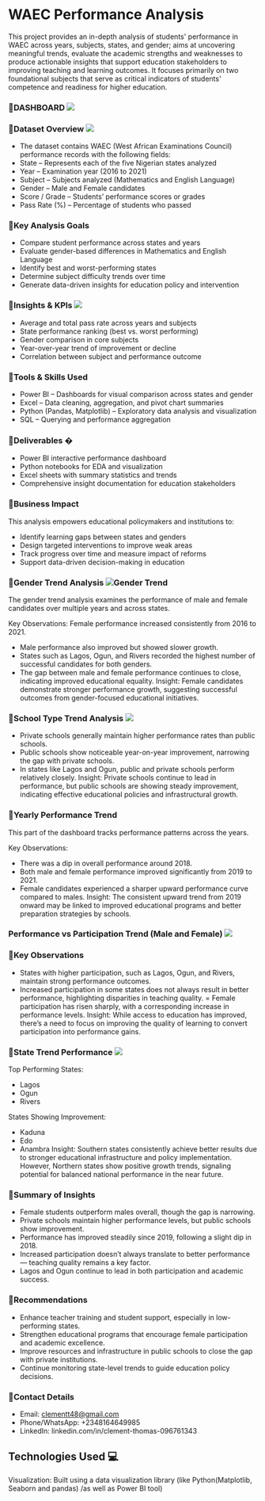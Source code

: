 # WAEC Performance Analysis

This project provides an in-depth analysis of students' performance in WAEC across years, subjects, states, and gender; aims at uncovering meaningful trends, evaluate the academic strengths and weaknesses to produce actionable insights that support education stakeholders to improving teaching and learning outcomes. It focuses primarily on two foundational subjects that serve as critical indicators of students' competence and readiness for higher education.


### 🚀DASHBOARD ![](https://raw.githubusercontent.com/ClemcyJesus/WAEC-Performance-Analysis/main/School%20Type%20Trend%20Analysis.png)


### 🚀Dataset Overview  ![](https://raw.githubusercontent.com/ClemcyJesus/WAEC-Performance-Analysis/main/Dataset%20Preview.png)

- The dataset contains WAEC (West African Examinations Council) performance records with the following fields:
- State – Represents each of the five Nigerian states analyzed
- Year – Examination year (2016 to 2021)
- Subject – Subjects analyzed (Mathematics and English Language)
- Gender – Male and Female candidates
- Score / Grade – Students’ performance scores or grades
- Pass Rate (%) – Percentage of students who passed


### 🚀Key Analysis Goals 

- Compare student performance across states and years
- Evaluate gender-based differences in Mathematics and English Language
- Identify best and worst-performing states
- Determine subject difficulty trends over time
- Generate data-driven insights for education policy and intervention

### 🚀Insights & KPIs  ![](https://raw.githubusercontent.com/ClemcyJesus/WAEC-Performance-Analysis/main/KPIs.png)


- Average and total pass rate across years and subjects
- State performance ranking (best vs. worst performing)
- Gender comparison in core subjects
- Year-over-year trend of improvement or decline
- Correlation between subject and performance outcome

### 🚀Tools & Skills Used 

- Power BI – Dashboards for visual comparison across states and gender
- Excel – Data cleaning, aggregation, and pivot chart summaries
- Python (Pandas, Matplotlib) – Exploratory data analysis and visualization
- SQL – Querying and performance aggregation

### 🚀Deliverables �

- Power BI interactive performance dashboard
- Python notebooks for EDA and visualization
- Excel sheets with summary statistics and trends
-  Comprehensive insight documentation for education stakeholders

### 🚀Business Impact 

This analysis empowers educational policymakers and institutions to:

- Identify learning gaps between states and genders
- Design targeted interventions to improve weak areas
- Track progress over time and measure impact of reforms
- Support data-driven decision-making in education


### 🚀Gender Trend Analysis  ![Gender Trend](Gender%20Trend.png)

The gender trend analysis examines the performance of male and female candidates over multiple years and across states.

Key Observations:
Female performance increased consistently from 2016 to 2021.

- Male performance also improved but showed slower growth.
- States such as Lagos, Ogun, and Rivers recorded the highest number of successful candidates for both genders.
- The gap between male and female performance continues to close, indicating improved educational equality.
Insight: Female candidates demonstrate stronger performance growth, suggesting successful outcomes from gender-focused educational initiatives.

### 🚀School Type Trend Analysis ![](https://raw.githubusercontent.com/ClemcyJesus/WAEC-Performance-Analysis/main/School%20Type%20Trend%20Analysis.png)

- Private schools generally maintain higher performance rates than public schools.
- Public schools show noticeable year-on-year improvement, narrowing the gap with private schools.
- In states like Lagos and Ogun, public and private schools perform relatively closely.
Insight: Private schools continue to lead in performance, but public schools are showing steady improvement, indicating effective educational policies and infrastructural growth.


### 🚀Yearly Performance Trend
This part of the dashboard tracks performance patterns across the years.

Key Observations:
- There was a dip in overall performance around 2018.
-  Both male and female performance improved significantly from 2019 to 2021.
- Female candidates experienced a sharper upward performance curve compared to males.
Insight: The consistent upward trend from 2019 onward may be linked to improved educational programs and better preparation strategies by schools.

### Performance vs Participation Trend (Male and Female) ![](https://raw.githubusercontent.com/ClemcyJesus/WAEC-Performance-Analysis/main/participation%20Perf.%20Comparison.png)


### 🚀Key Observations
- States with higher participation, such as Lagos, Ogun, and Rivers, maintain strong performance outcomes.
- Increased participation in some states does not always result in better performance, highlighting disparities in teaching quality.
= Female participation has risen sharply, with a corresponding increase in performance levels.
Insight: While access to education has improved, there’s a need to focus on improving the quality of learning to convert participation into performance gains.

### 🚀State Trend Performance ![](https://raw.githubusercontent.com/ClemcyJesus/WAEC-Performance-Analysis/main/State%20Trend.png)


Top Performing States:
- Lagos
- Ogun
- Rivers

States Showing Improvement:

- Kaduna
- Edo
- Anambra
Insight: Southern states consistently achieve better results due to stronger educational infrastructure and policy implementation. However, Northern states show positive growth trends, signaling potential for balanced national performance in the near future.

### 🚀Summary of Insights

- Female students outperform males overall, though the gap is narrowing.
- Private schools maintain higher performance levels, but public schools show improvement.
- Performance has improved steadily since 2019, following a slight dip in 2018.
- Increased participation doesn’t always translate to better performance — teaching quality remains a key factor.
- Lagos and Ogun continue to lead in both participation and academic success.

### 🚀Recommendations

- Enhance teacher training and student support, especially in low-performing states.
- Strengthen educational programs that encourage female participation and academic excellence.
- Improve resources and infrastructure in public schools to close the gap with private institutions.
- Continue monitoring state-level trends to guide education policy decisions.

### 🚀Contact Details 
- Email: clementt48@gmail.com
- Phone/WhatsApp: +2348164649985
- LinkedIn: linkedin.com/in/clement-thomas-096761343


## Technologies Used 💻
Visualization: Built using a data visualization library (like Python(Matplotlib, Seaborn and pandas) /as well as Power BI tool)
